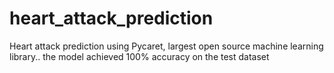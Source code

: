 # heart_attack_prediction
Heart attack prediction using Pycaret, largest open source machine learning library.. the model achieved 100% accuracy on the test dataset
